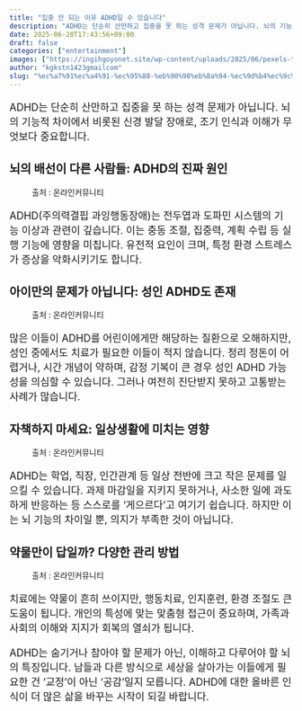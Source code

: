 ```yaml
---
title: "집중 안 되는 이유 ADHD일 수 있습니다"
description: "ADHD는 단순히 산만하고 집중을 못 하는 성격 문제가 아닙니다. 뇌의 기능적 차이에서 비롯된 신경 발달 장애로, 조기 인식과 이해가 무엇보다 중요합니다."
date: 2025-06-20T17:43:56+09:00
draft: false
categories: ["entertainment"]
images: ["https://ingihgoyonet.site/wp-content/uploads/2025/06/pexels-tara-winstead-8378728-1024x683.jpg", "https://ingihgoyonet.site/wp-content/uploads/2025/06/pexels-tara-winstead-8378734-1024x683.jpg", "https://ingihgoyonet.site/wp-content/uploads/2025/06/pexels-energepic-com-27411-313690-1024x768.jpg", "https://ingihgoyonet.site/wp-content/uploads/2025/06/pexels-polina-zimmerman-3958423-1024x683.jpg"]
author: "kgkstn1423gmailcom"
slug: "%ec%a7%91%ec%a4%91-%ec%95%88-%eb%90%98%eb%8a%94-%ec%9d%b4%ec%9c%a0-adhd%ec%9d%bc-%ec%88%98-%ec%9e%88%ec%8a%b5%eb%8b%88%eb%8b%a4"
---
```


<p style="font-size:18px">ADHD는 단순히 산만하고 집중을 못 하는 성격 문제가 아닙니다. 뇌의 기능적 차이에서 비롯된 신경 발달 장애로, 조기 인식과 이해가 무엇보다 중요합니다.</p> <h2 >뇌의 배선이 다른 사람들: ADHD의 진짜 원인</h2> <figure ><img src="https://ingihgoyonet.site/wp-content/uploads/2025/06/pexels-tara-winstead-8378728-1024x683.jpg" alt="" style="aspect-ratio:16/9;object-fit:cover"/><figcaption >출처 : 온라인커뮤니티</figcaption></figure> <p style="font-size:18px">ADHD(주의력결핍 과잉행동장애)는 전두엽과 도파민 시스템의 기능 이상과 관련이 깊습니다. 이는 충동 조절, 집중력, 계획 수립 등 실행 기능에 영향을 미칩니다. 유전적 요인이 크며, 특정 환경 스트레스가 증상을 악화시키기도 합니다.</p> <h2 >아이만의 문제가 아닙니다: 성인 ADHD도 존재</h2> <figure ><img src="https://ingihgoyonet.site/wp-content/uploads/2025/06/pexels-tara-winstead-8378734-1024x683.jpg" alt="" style="aspect-ratio:16/9;object-fit:cover"/><figcaption >출처 : 온라인커뮤니티</figcaption></figure> <p style="font-size:18px">많은 이들이 ADHD를 어린이에게만 해당하는 질환으로 오해하지만, 성인 중에서도 치료가 필요한 이들이 적지 않습니다. 정리 정돈이 어렵거나, 시간 개념이 약하며, 감정 기복이 큰 경우 성인 ADHD 가능성을 의심할 수 있습니다. 그러나 여전히 진단받지 못하고 고통받는 사례가 많습니다.</p> <h2 >자책하지 마세요: 일상생활에 미치는 영향</h2> <figure ><img src="https://ingihgoyonet.site/wp-content/uploads/2025/06/pexels-energepic-com-27411-313690-1024x768.jpg" alt="" style="aspect-ratio:16/9;object-fit:cover"/><figcaption >출처 : 온라인커뮤니티</figcaption></figure> <p style="font-size:18px">ADHD는 학업, 직장, 인간관계 등 일상 전반에 크고 작은 문제를 일으킬 수 있습니다. 과제 마감일을 지키지 못하거나, 사소한 일에 과도하게 반응하는 등 스스로를 ‘게으르다’고 여기기 쉽습니다. 하지만 이는 뇌 기능의 차이일 뿐, 의지가 부족한 것이 아닙니다.</p> <h2 >약물만이 답일까? 다양한 관리 방법</h2> <figure ><img src="https://ingihgoyonet.site/wp-content/uploads/2025/06/pexels-polina-zimmerman-3958423-1024x683.jpg" alt="" style="aspect-ratio:16/9;object-fit:cover"/><figcaption >출처 : 온라인커뮤니티</figcaption></figure> <p style="font-size:18px">치료에는 약물이 흔히 쓰이지만, 행동치료, 인지훈련, 환경 조절도 큰 도움이 됩니다. 개인의 특성에 맞는 맞춤형 접근이 중요하며, 가족과 사회의 이해와 지지가 회복의 열쇠가 됩니다.</p> <p style="font-size:18px">ADHD는 숨기거나 참아야 할 문제가 아닌, 이해하고 다루어야 할 뇌의 특징입니다. 남들과 다른 방식으로 세상을 살아가는 이들에게 필요한 건 ‘교정’이 아닌 ‘공감’일지 모릅니다. ADHD에 대한 올바른 인식이 더 많은 삶을 바꾸는 시작이 되길 바랍니다.</p>